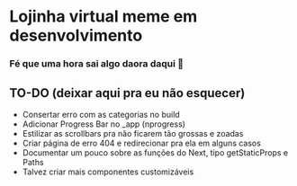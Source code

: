 # Lojinha virtual meme em desenvolvimento  

### Fé que uma hora sai algo daora daqui 🙏  

## TO-DO (deixar aqui pra eu não esquecer)  

- Consertar erro com as categorias no build
- Adicionar Progress Bar no _app (nprogress)
- Estilizar as scrollbars pra não ficarem tão grossas e zoadas
- Criar página de erro 404 e redirecionar pra ela em alguns casos
- Documentar um pouco sobre as funções do Next, tipo getStaticProps e Paths
- Talvez criar mais componentes customizáveis